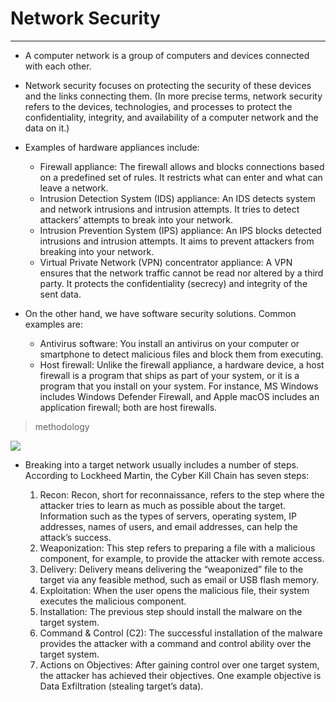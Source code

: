 # Network Security

---

- A computer network is a group of computers and devices connected with each other. 
- Network security focuses on protecting the security of these devices and the links connecting them. (In more precise terms, network security refers to the devices, technologies, and processes to protect the confidentiality, integrity, and availability of a computer network and the data on it.)

- Examples of hardware appliances include:

  - Firewall appliance: The firewall allows and blocks connections based on a predefined set of rules. It restricts what can enter and what can leave a network.
  - Intrusion Detection System (IDS) appliance: An IDS detects system and network intrusions and intrusion attempts. It tries to detect attackers’ attempts to break into your network.
  - Intrusion Prevention System (IPS) appliance: An IPS blocks detected intrusions and intrusion attempts. It aims to prevent attackers from breaking into your network.
  - Virtual Private Network (VPN) concentrator appliance: A VPN ensures that the network traffic cannot be read nor altered by a third party. It protects the confidentiality (secrecy) and integrity of the sent data.

- On the other hand, we have software security solutions. Common examples are:

  - Antivirus software: You install an antivirus on your computer or smartphone to detect malicious files and block them from executing.
  - Host firewall: Unlike the firewall appliance, a hardware device, a host firewall is a program that ships as part of your system, or it is a program that you install on your system. For instance, MS Windows includes Windows Defender Firewall, and Apple macOS includes an application firewall; both are host firewalls.


>  methodology

![](https://tryhackme-images.s3.amazonaws.com/user-uploads/5f04259cf9bf5b57aed2c476/room-content/821ff7df89367ba6d12cbdacd669027a.png)

- Breaking into a target network usually includes a number of steps. According to Lockheed Martin, the Cyber Kill Chain has seven steps:

  
  1. Recon: Recon, short for reconnaissance, refers to the step where the attacker tries to learn as much as possible about the target. Information such as the types of servers, operating system, IP addresses, names of users, and email addresses, can help the attack’s success.
  2. Weaponization: This step refers to preparing a file with a malicious component, for example, to provide the attacker with remote access.
  3. Delivery: Delivery means delivering the “weaponized” file to the target via any feasible method, such as email or USB flash memory.
  4. Exploitation: When the user opens the malicious file, their system executes the malicious component.
  5. Installation: The previous step should install the malware on the target system.
  6. Command & Control (C2): The successful installation of the malware provides the attacker with a command and control ability over the target system.
  7. Actions on Objectives: After gaining control over one target system, the attacker has achieved their objectives. One example objective is Data Exfiltration (stealing target’s data).

